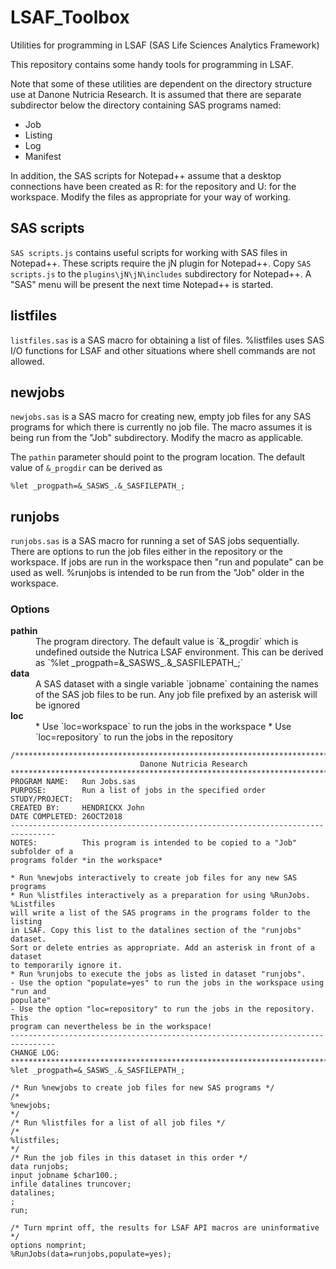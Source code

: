# LSAF_Toolbox
Utilities for programming in LSAF (SAS Life Sciences Analytics Framework)

This repository contains some handy tools for programming in LSAF. 

Note that some of these utilities are dependent on the directory structure use at Danone Nutricia Research. It is assumed that there are separate subdirector below the directory containing SAS programs named:

* Job
* Listing
* Log
* Manifest

In addition, the SAS scripts for Notepad++ assume that a desktop connections have been created as R: for the repository and U: for the workspace. Modify the files as appropriate for your way of working.

## SAS scripts
`SAS scripts.js` contains useful scripts for working with SAS files in Notepad++. These scripts require the jN plugin for Notepad++. Copy `SAS scripts.js` to the `plugins\jN\jN\includes` subdirectory for Notepad++. A "SAS" menu will be present the next time Notepad++ is started.

## listfiles
`listfiles.sas` is a SAS macro for obtaining a list of files. %listfiles uses SAS I/O functions for LSAF and other situations where shell commands are not allowed.

## newjobs
`newjobs.sas` is a SAS macro for creating new, empty job files for any SAS programs for which there is currently no job file. The macro assumes it is being run from the "Job" subdirectory. Modify the macro as applicable.

The `pathin` parameter should point to the program location. The default value of `&_progdir` can be derived as

``` SAS
%let _progpath=&_SASWS_.&_SASFILEPATH_;
```

## runjobs
`runjobs.sas` is a SAS macro for running a set of SAS jobs sequentially. There are options to run the job files either in the repository or the workspace. If jobs are run in the workspace then "run and populate" can be used as well. %runjobs is intended to be run from the "Job" older in the workspace.

### Options
<dl>
  <dt><strong>pathin</strong></dt>
  <dd>The program directory. The default value is `&_progdir` which is undefined outside the Nutrica LSAF environment. This can be derived as `%let _progpath=&_SASWS_.&_SASFILEPATH_;` </dd>
  <dt><strong>data</strong></dt>
  <dd>A SAS dataset with a single variable `jobname` containing the names of the SAS job files to be run. Any job file prefixed by an asterisk will be ignored</dd>
  <dt><strong>loc</strong></dt>
    <dd>
      * Use `loc=workspace` to run the jobs in the workspace
      * Use `loc=repository` to run the jobs in the repository
    </dd>
</dl>
    
``` SAS
/*******************************************************************************
                             Danone Nutricia Research
********************************************************************************
PROGRAM NAME:   Run Jobs.sas
PURPOSE:        Run a list of jobs in the specified order
STUDY/PROJECT:  
CREATED BY:     HENDRICKX John
DATE COMPLETED: 26OCT2018
--------------------------------------------------------------------------------
NOTES:          This program is intended to be copied to a "Job" subfolder of a
programs folder *in the workspace*

* Run %newjobs interactively to create job files for any new SAS programs
* Run %listfiles interactively as a preparation for using %RunJobs. %Listfiles
will write a list of the SAS programs in the programs folder to the listing
in LSAF. Copy this list to the datalines section of the "runjobs" dataset.
Sort or delete entries as appropriate. Add an asterisk in front of a dataset
to temporarily ignore it.
* Run %runjobs to execute the jobs as listed in dataset "runjobs". 
- Use the option "populate=yes" to run the jobs in the workspace using "run and
populate"
- Use the option "loc=repository" to run the jobs in the repository. This 
program can nevertheless be in the workspace!
--------------------------------------------------------------------------------
CHANGE LOG:
*******************************************************************************/
%let _progpath=&_SASWS_.&_SASFILEPATH_;

/* Run %newjobs to create job files for new SAS programs */
/*
%newjobs;
*/
/* Run %listfiles for a list of all job files */
/*
%listfiles;
*/
/* Run the job files in this dataset in this order */
data runjobs;
input jobname $char100.;
infile datalines truncover;
datalines;
;
run;

/* Turn mprint off, the results for LSAF API macros are uninformative */
options nomprint;
%RunJobs(data=runjobs,populate=yes);
```
